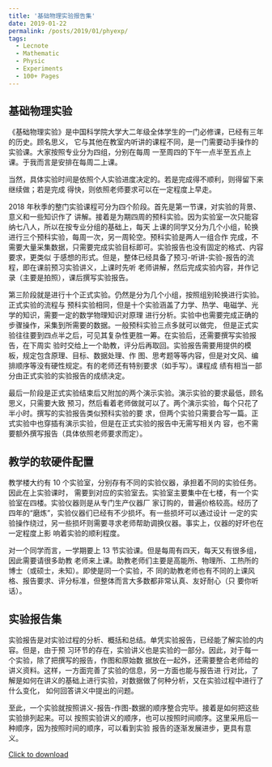 ```yaml
---
title: '基础物理实验报告集'
date: 2019-01-22
permalink: /posts/2019/01/phyexp/
tags:
  - Lecnote
  - Mathematic
  - Physic
  - Experiments
  - 100+ Pages
---
```


## 基础物理实验

《基础物理实验》是中国科学院大学大二年级全体学生的一门必修课，已经有三年的历史。顾名思义，
它与其他在教室内听讲的课程不同，是一门需要动手操作的实验课。大家按照专业分为四组，分别在每周
一至周四的下午一点半至五点上课。于我而言是安排在每周二上课。

当然，具体实验时间是依照个人实验进度决定的。若是完成得不顺利，则得留下来继续做；若是完成
得快，则依照老师要求可以在一定程度上早走。

2018 年秋季的整门实验课程可分为四个阶段。首先是第一节课，对实验的背景、意义和一些知识作了
讲解。接着是为期四周的预科实验。因为实验室一次只能容纳七八人，所以在按专业分组的基础上，每天
上课的同学又分为几个小组，轮换进行三个预科实验，每周一次，另一周轮空。预科实验是两人一组合作
完成，不需要大量采集数据，只需要完成实验目标即可。实验报告也没有固定的格式、内容要求，更类似
于感想的形式。但是，整体已经具备了预习-听讲-实验-报告的流程，即在课前预习实验讲义，上课时先听
老师讲解，然后完成实验内容，并作记录（主要是拍照），课后撰写实验报告。

第三阶段就是进行十个正式实验。仍然是分为几个小组，按照组别轮换进行实验。正式实验的流程与
预科实验相同，但是十个实验涵盖了力学、热学、电磁学、光学的知识，需要一定的数学物理知识对原理
进行分析。实验中也需要完成正确的步骤操作，采集到所需要的数据。一般预科实验三点多就可以做完，
但是正式实验往往要到四点半之后，可见其复杂性更胜一筹。在实验后，还需要撰写实验报告，在下周实
验时交给上一个助教，评分后再取回。实验报告需要用提供的模板，规定包含原理、目标、数据处理、作
图、思考题等等内容，但是对文风、编排顺序等没有硬性规定。有的老师还有特别要求（如手写）。课程成
绩有相当一部分由正式实验的实验报告的成绩决定。

最后一阶段是正式实验结束后又附加的两个演示实验。演示实验的要求最低，顾名思义，只需要大致
预习，然后看着老师做就可以了。两个演示实验，每个只花了半小时。撰写的实验报告类似预科实验的要
求，但两个实验只需要合写一篇。正式实验中也穿插有演示实验，但是在正式实验的报告中无需写相关内
容，也不需要额外撰写报告（具体依照老师要求而定）。

## 教学的软硬件配置

教学楼大约有 10 个实验室，分别存有不同的实验仪器，承担着不同的实验任务。因此在上实验课时，
需要到对应的实验室去。实验室主要集中在七楼，有一个实验室在四楼。实验仪器则是从专门生产仪器厂
家订购的，普遍价格较高。经历了四年的“磨炼”，实验仪器们已经有不少损坏。有一些损坏可以通过设计
一定的实验操作绕过，另一些损坏则需要寻求老师帮助调换仪器。事实上，仪器的好坏也在一定程度上影
响着实验的顺利程度。

对一个同学而言，一学期要上 13 节实验课。但是每周有四天，每天又有很多组，因此需要请很多助教
老师来上课。助教老师们主要是高能所、物理所、工热所的博士（或硕士，未知）。即使是同一个实验，不
同的助教老师也有不同的上课风格、报告要求、评分标准，但整体而言大多数都非常认真、友好耐心（只
要你听话）。

## 实验报告集
实验报告是对实验过程的分析、概括和总结。单凭实验报告，已经能了解实验的内容。但是，由于预
习环节的存在，实验讲义也是实验的一部分。因此，对于每一个实验，除了把撰写的报告，作图和原始数
据放在一起外，还需要整合老师给的讲义资料。这样，一方面完善了实验的信息，另一方面也能与报告进
行对比，了解是如何在讲义的基础上进行实验，对数据做了何种分析，又在实验过程中进行了什么变化，
如何回答讲义中提出的问题。

至此，一个实验就按照讲义-报告-作图-数据的顺序整合完毕。接着是如何把这些实验排列起来。可以
按照实验讲义的顺序，也可以按照时间顺序。这里采用后一种顺序，因为按照时间的顺序，可以看到实验
报告的逐渐发展进步，更具有意义。

[Click to download](/files/lecnote/physical-exps.pdf)

